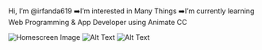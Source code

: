 Hi, I’m @irfanda619 
➡️I’m interested in Many Things 
➡️I’m currently learning Web Programming & App Developer using Animate CC

![Homescreen Image](https://i.postimg.cc/jd16SrqG/Profil.png)
![Alt Text](https://i.postimg.cc/2ycV0VR7/Vanzgadget.png)
![Alt Text](https://i.postimg.cc/nhgSQhyv/HOW-TO-landscape.jpg)

<!---
irfanda619/irfanda619 is a ✨ special ✨ repository because its `README.md` (this file) appears on your GitHub profile.
You can click the Preview link to take a look at your changes.
--->
